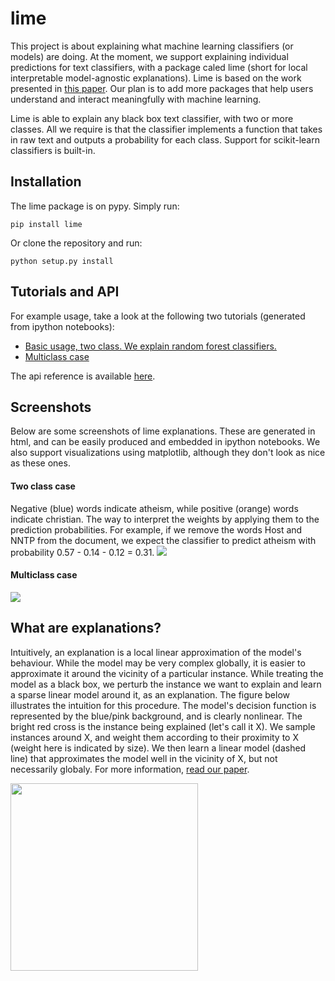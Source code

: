 # lime
This project is about explaining what machine learning classifiers (or models) are doing.
At the moment, we support explaining individual predictions for text classifiers, with a package caled lime (short for local interpretable model-agnostic explanations).
Lime is based on the work presented in [this paper](http://arxiv.org/abs/1602.04938). Our plan is to add more packages that help users understand and interact meaningfully with machine learning.

Lime is able to explain any black box text classifier, with two or more classes. All we require is that the classifier implements a function that takes in raw text and outputs a probability for each class. Support for scikit-learn classifiers is built-in.
## Installation
The lime package is on pypy. Simply run:

    pip install lime
Or clone the repository and run:

    python setup.py install

## Tutorials and API
For example usage, take a look at the following two tutorials (generated from ipython notebooks):
- [Basic usage, two class. We explain random forest classifiers.](http://marcotcr.github.io/lime/tutorials/Lime%20-%20basic%20usage%2C%20two%20class%20case.html)
- [Multiclass case](http://marcotcr.github.io/lime/tutorials/Lime%20-%20multiclass.html)

The api reference is available [here](http://lime-ml.readthedocs.org/en/latest/).
## Screenshots 
Below are some screenshots of lime explanations. These are generated in html, and can be easily produced and embedded in ipython notebooks. We also support visualizations using matplotlib, although they don't look as nice as these ones.
#### Two class case
Negative (blue) words indicate atheism, while positive (orange) words indicate christian. The way to interpret the weights by applying them to the prediction probabilities. For example, if we remove the words Host and NNTP from the document, we expect the classifier to predict atheism with probability 0.57 - 0.14 - 0.12 = 0.31. 
<img src="https://raw.githubusercontent.com/marcotcr/lime/master/doc/images/twoclass.png" />
#### Multiclass case
<img src="https://raw.githubusercontent.com/marcotcr/lime/master/doc/images/multiclass.png" />

## What are explanations?

Intuitively, an explanation is a local linear approximation of the model's behaviour.
While the model may be very complex globally, it is easier to approximate it around the vicinity of a particular instance.
While treating the model as a black box, we perturb the instance we want to explain and learn a sparse linear model around it, as an explanation.
The figure below illustrates the intuition for this procedure. The model's decision function is represented by the blue/pink background, and is clearly nonlinear.
The bright red cross is the instance being explained (let's call it X).
We sample instances around X, and weight them according to their proximity to X (weight here is indicated by size).
We then learn a linear model (dashed line) that approximates the model well in the vicinity of X, but not necessarily globaly. For more information, [read our paper](http://arxiv.org/abs/1602.04938).

<img src="https://raw.githubusercontent.com/marcotcr/lime/master/doc/images/lime.png" width=300px />
